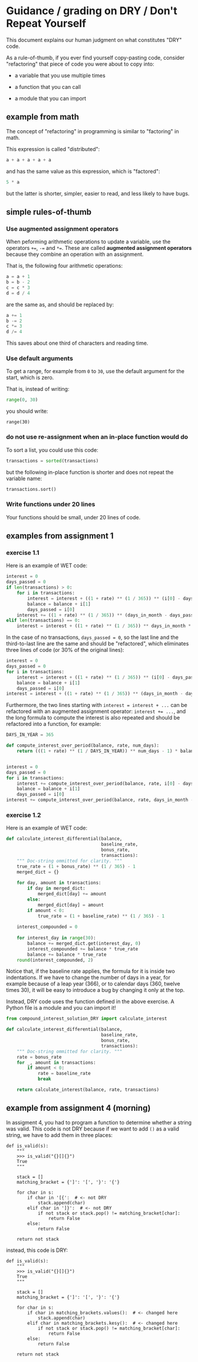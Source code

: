 # Guidance / grading on DRY / Don't Repeat Yourself

This document explains our human judgment on what constitutes "DRY" code.

As a rule-of-thumb, if you ever find yourself copy-pasting code, consider "refactoring" that piece of code you were about to copy into:

- a variable that you use multiple times

- a function that you can call

- a module that you can import

## example from math

The concept of "refactoring" in programming is similar to "factoring" in math.

This expression is called "distributed":

```python
a + a + a + a + a
```

and has the same value as this expression, which is "factored":

```python
5 * a
```

but the latter is shorter, simpler, easier to read, and less likely to have bugs.

## simple rules-of-thumb

### Use augmented assignment operators

When peforming arithmetic operations to update a variable, use the operators `+=`, `-=` and `*=`. These are called **augmented assignment operators** because they combine an operation with an assignment.

That is, the following four arithmetic operations:

```python
a = a + 1
b = b - 2
c = c * 3
d = d / 4
```

are the same as, and should be replaced by:

```python
a += 1
b -= 2
c *= 3
d /= 4
```

This saves about one third of characters and reading time.

### Use default arguments

To get a range, for example from `0` to `30`, use the default argument for the start, which is zero.

That is, instead of writing:

```python
range(0, 30)
```

you should write:

```
range(30)
```

### do not use re-assignment when an in-place function would do

To sort a list, you could use this code:

```python
transactions = sorted(transactions)
```

but the following in-place function is shorter and does not repeat the variable name:

```python
transactions.sort()
```

### Write functions under 20 lines

Your functions should be small, under 20 lines of code.

## examples from assignment 1

### exercise 1.1

Here is an example of WET code:

```python
interest = 0
days_passed = 0
if len(transactions) > 0:
    for i in transactions:
        interest = interest + ((1 + rate) ** (1 / 365)) ** (i[0] - days_passed) * balance - balance
        balance = balance + i[1]
        days_passed = i[0]
    interest += ((1 + rate) ** (1 / 365)) ** (days_in_month - days_passed) * balance - balance
elif len(transactions) == 0:
    interest = interest + ((1 + rate) ** (1 / 365)) ** days_in_month * balance - balance
```

In the case of no transactions, `days_passed = 0`, so the last line and the third-to-last line are the same and should be "refactored", which eliminates three lines of code (or 30% of the original lines):

```python
interest = 0
days_passed = 0
for i in transactions:
    interest = interest + ((1 + rate) ** (1 / 365)) ** (i[0] - days_passed) * balance - balance
    balance = balance + i[1]
    days_passed = i[0]
interest = interest + ((1 + rate) ** (1 / 365)) ** (days_in_month - days_passed) * balance - balance
```

Furthermore, the two lines starting with `interest = interest + ...` can be refactored with an augmented assignment operator: `interest += ...`, and the long formula to compute the interest is also repeated and should be refactored into a function, for example:

```python
DAYS_IN_YEAR = 365

def compute_interest_over_period(balance, rate, num_days):
    return (((1 + rate) ** (1 / DAYS_IN_YEAR)) ** num_days - 1) * balance


interest = 0
days_passed = 0
for i in transactions:
    interest += compute_interest_over_period(balance, rate, i[0] - days_passed)
    balance = balance + i[1]
    days_passed = i[0]
interest += compute_interest_over_period(balance, rate, days_in_month - days_passed)
```

### exercise 1.2

Here is an example of WET code: 

```python
def calculate_interest_differential(balance,
                                    baseline_rate,
                                    bonus_rate,
                                    transactions):
    """ Doc-string ommitted for clarity. """
    true_rate = (1 + bonus_rate) ** (1 / 365) - 1
    merged_dict = {}
    
    for day, amount in transactions:
        if day in merged_dict:
            merged_dict[day] += amount
        else:
            merged_dict[day] = amount
        if amount < 0:
            true_rate = (1 + baseline_rate) ** (1 / 365) - 1
    
    interest_compounded = 0
    
    for interest_day in range(30):
        balance += merged_dict.get(interest_day, 0) 
        interest_compounded += balance * true_rate
        balance += balance * true_rate
    round(interest_compounded, 2)
```

Notice that, if the baseline rate applies, the formula for it is inside two indentations. If we have to change the number of days in a year, for example because of a leap year (366), or to calendar days (360, twelve times 30), it will be easy to introduce a bug by changing it only at the top.

Instead, DRY code uses the function defined in the above exercise. A Python file is a module and you can import it!


```python
from compound_interest_solution_DRY import calculate_interest

def calculate_interest_differential(balance,
                                    baseline_rate,
                                    bonus_rate,
                                    transactions):
    """ Doc-string ommitted for clarity. """
    rate = bonus_rate
    for _, amount in transactions:
        if amount < 0:
            rate = baseline_rate
            break

    return calculate_interest(balance, rate, transactions)
```
## example from assignment 4 (morning)

In assigment 4, you had to program a function to determine whether a string was valid. This code is not DRY because if we want to add `()` as a valid string, we have to add them in three places:

```
def is_valid(s):
    """
    >>> is_valid("{}[]{}")
    True
    """

    stack = []
    matching_bracket = {']': '[', '}': '{'}

    for char in s:
        if char in '[{':  # <- not DRY
            stack.append(char)
        elif char in ']}':  # <- not DRY
            if not stack or stack.pop() != matching_bracket[char]:
                return False
        else:
            return False

    return not stack
```

instead, this code is DRY:

```
def is_valid(s):
    """
    >>> is_valid("{}[]{}")
    True
    """

    stack = []
    matching_bracket = {']': '[', '}': '{'}

    for char in s:
        if char in matching_brackets.values():  # <- changed here
            stack.append(char)
        elif char in matching_brackets.kesy():  # <- changed here
            if not stack or stack.pop() != matching_bracket[char]:
                return False
        else:
            return False

    return not stack
```

